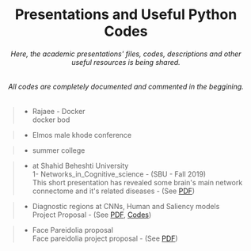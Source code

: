 <h1 align="center">Presentations and Useful Python Codes</h1>

<h6 align="center">Here, the academic presentations' files, codes, descriptions and other useful resources is being shared. </h6>
<h6 align="center">All codes are completely documented and commented in the beggining. </h6>

> - Rajaee - Docker\
> docker bod

> - Elmos
> male khode conference

> - summer college

> - at Shahid Beheshti University \
> 1- Networks_in_Cognitive_science - (SBU - Fall 2019)\
> This short presentation has revealed some brain's main network connectome and it's related diseases - (See [PDF](Presentations/Networks_in_Cognitive_science.pdf))

> - Diagnostic regions at CNNs, Human and Saliency models \
> Project Proposal - (See [PDF](Presentations/diagnostic_regions_proposal.pdf), [Codes](https://github.com/imohammadhossein/ObjectSegmentCNN))

> - Face Pareidolia proposal \
> Face pareidolia project proposal - (See [PDF](Presentations/FacePareidolia_proposal.pdf))
